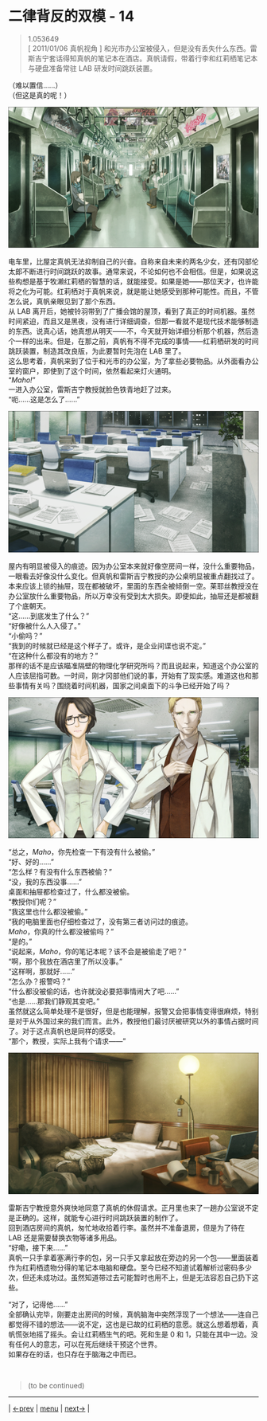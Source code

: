 # 二律背反的双模 - 14
> 1.053649  
> [ 2011/01/06 真帆视角 ] 和光市办公室被侵入，但是没有丢失什么东西。雷斯吉宁套话得知真帆的笔记本在酒店。真帆请假，带着行李和红莉栖笔记本与硬盘准备常驻 LAB 研发时间跳跃装置。  

（难以置信……）  
（但这是真的呢！）  

![](../img/0107-1.png)

电车里，比屋定真帆无法抑制自己的兴奋。自称来自未来的两名少女，还有冈部伦太郎不断进行时间跳跃的故事。通常来说，不论如何也不会相信。但是，如果说这些构想是基于牧濑红莉栖的智慧的话，就能接受。如果是她——那位天才，也许能将之化为可能。红莉栖对于真帆来说，就是能让她感受到那种可能性。而且，不管怎么说，真帆亲眼见到了那个东西。  
从 LAB 离开后，她被铃羽带到了广播会馆的屋顶，看到了真正的时间机器。虽然时间紧迫，而且又是黑夜，没有进行详细调查，但那一看就不是现代技术能够制造的东西。说真心话，她真想从明天——不，今天就开始详细分析那个机器，然后造个一样的出来。但是，在那之前，真帆有不得不完成的事情——红莉栖研发的时间跳跃装置，制造其改良版，为此要暂时先泡在 LAB 里了。  
这么思考着，真帆来到了位于和光市的办公室，为了拿些必要物品。从外面看办公室的窗户，即使到了这个时间，依然看起来灯火通明。  
“*Maho!*”  
一进入办公室，雷斯吉宁教授就脸色铁青地赶了过来。  
“呃……这是怎么了……”  

![](../img/0107-2.png)

屋内有明显被侵入的痕迹。因为办公室本来就好像空房间一样，没什么重要物品，一眼看去好像没什么变化。但真帆和雷斯吉宁教授的办公桌明显被重点翻找过了。本来应该上锁的抽屉，现在都被破坏，里面的东西全被倾倒一空。莱耶丝教授没在办公室放什么重要物品，所以万幸没有受到太大损失。即便如此，抽屉还是都被翻了个底朝天。  
“这……到底发生了什么？”  
“好像被什么人入侵了。”  
“小偷吗？”  
“我到的时候就已经是这个样子了。或许，是企业间谍也说不定。”  
“在这种什么都没有的地方？”  
那样的话不是应该瞄准隔壁的物理化学研究所吗？而且说起来，知道这个办公室的人应该屈指可数。一时间，刚才冈部他们说的事，开始有了现实感。难道这也和那些事情有关吗？围绕着时间机器，国家之间桌面下的斗争已经开始了吗？

![](../img/0107-3.png)

“总之，*Maho*，你先检查一下有没有什么被偷。”  
“好、好的……”  
“怎么样？有没有什么东西被偷？”  
“没，我的东西没事……”  
桌面和抽屉都检查过了，什么都没被偷。  
“教授你们呢？”  
“我这里也什么都没被偷。”  
“我的电脑里面也仔细检查过了，没有第三者访问过的痕迹。  
 *Maho*，你真的什么都没被偷吗？”  
“是的。”  
“说起来，*Maho*，你的笔记本呢？该不会是被偷走了吧？”  
“啊，那个我放在酒店里了所以没事。”  
“这样啊，那就好……”  
“怎么办？报警吗？”  
“什么都没被偷的话，也许就没必要把事情闹大了吧……”  
“也是……那我们静观其变吧。”  
虽然就这么简单处理不是很好，但是也能理解，报警又会把事情变得很麻烦，特别是对于从外国过来的我们而言。此外，教授他们最讨厌被研究以外的事情占据时间了。对于这点真帆也是同样的感受。  
“那个，教授，实际上我有个请求——”  

![](../img/0107-4.png)

雷斯吉宁教授意外爽快地同意了真帆的休假请求。正月里也来了一趟办公室说不定是正确的。这样，就能专心进行时间跳跃装置的制作了。  
回到酒店房间的真帆，匆忙地收拾着行李。虽然并不准备退房，但是为了待在 LAB 还是需要替换衣物等诸多用品。  
“好嘞，接下来……”  
真帆一只手拿着塞满行李的包，另一只手又拿起放在旁边的另一个包——里面装着作为红莉栖遗物分得的笔记本电脑和硬盘。至今已经不知道试着解析过密码多少次，但还未成功过。虽然知道带过去可能暂时也用不上，但是无法容忍自己扔下这些。  

“对了，记得他……”  
全部确认完毕，刚要走出房间的时候，真帆脑海中突然浮现了一个想法——连自己都觉得不错的想法——说不定，这也是已故的红莉栖的意愿。就这么想着想着，真帆慌张地摇了摇头。会让红莉栖生气的吧。死和生是 0 和 1，只能在其中一边。没有任何人的意志，可以在死后继续干预这个世界。  
如果存在的话，也只存在于脑海之中而已。  


<br/>

> (to be continued)
---

| [←prev](./0106) | [menu](../) | [next→](./0108) |
